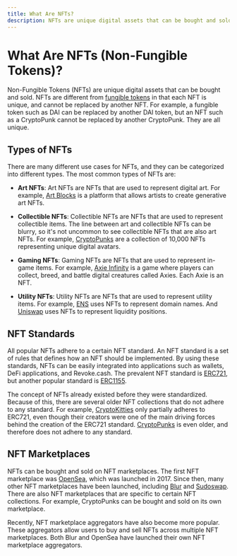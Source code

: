 ```yaml
---
title: What Are NFTs?
description: NFTs are unique digital assets that can be bought and sold. Learn more about NFTs.
---
```


# What Are NFTs (Non-Fungible Tokens)?

Non-Fungible Tokens (NFTs) are unique digital assets that can be bought and sold. NFTs are different from [fungible tokens](/learn/basics/what-are-tokens) in that each NFT is unique, and cannot be replaced by another NFT. For example, a fungible token such as DAI can be replaced by another DAI token, but an NFT such as a CryptoPunk cannot be replaced by another CryptoPunk. They are all unique.

## Types of NFTs

There are many different use cases for NFTs, and they can be categorized into different types. The most common types of NFTs are:

- **Art NFTs**: Art NFTs are NFTs that are used to represent digital art. For example, [Art Blocks](https://artblocks.io/) is a platform that allows artists to create generative art NFTs.

- **Collectible NFTs**: Collectible NFTs are NFTs that are used to represent collectible items. The line between art and collectible NFTs can be blurry, so it's not uncommon to see collectible NFTs that are also art NFTs. For example, [CryptoPunks](https://www.larvalabs.com/cryptopunks) are a collection of 10,000 NFTs representing unique digital avatars.

- **Gaming NFTs**: Gaming NFTs are NFTs that are used to represent in-game items. For example, [Axie Infinity](https://axieinfinity.com/) is a game where players can collect, breed, and battle digital creatures called Axies. Each Axie is an NFT.

- **Utility NFTs**: Utility NFTs are NFTs that are used to represent utility items. For example, [ENS](https://ens.domains/) uses NFTs to represent domain names. And [Uniswap](https://uniswap.org/) uses NFTs to represent liquidity positions.

## NFT Standards

All popular NFTs adhere to a certain NFT standard. An NFT standard is a set of rules that defines how an NFT should be implemented. By using these standards, NFTs can be easily integrated into applications such as wallets, DeFi applications, and Revoke.cash. The prevalent NFT standard is [ERC721](https://eips.ethereum.org/EIPS/eip-721), but another popular standard is [ERC1155](https://eips.ethereum.org/EIPS/eip-1155).

The concept of NFTs already existed before they were standardized. Because of this, there are several older NFT collections that do not adhere to any standard. For example, [CryptoKitties](https://www.cryptokitties.co/) only partially adheres to ERC721, even though their creators were one of the main driving forces behind the creation of the ERC721 standard. [CryptoPunks](https://www.larvalabs.com/cryptopunks) is even older, and therefore does not adhere to any standard.

## NFT Marketplaces

NFTs can be bought and sold on NFT marketplaces. The first NFT marketplace was [OpenSea](https://opensea.io/), which was launched in 2017. Since then, many other NFT marketplaces have been launched, including [Blur](https://blur.io/) and [Sudoswap](https://sudoswap.xyz/). There are also NFT marketplaces that are specific to certain NFT collections. For example, CryptoPunks can be bought and sold on its own marketplace.

Recently, NFT marketplace aggregators have also become more popular. These aggregators allow users to buy and sell NFTs across multiple NFT marketplaces. Both Blur and OpenSea have launched their own NFT marketplace aggregators.
